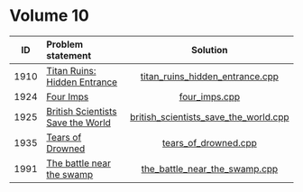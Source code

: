 # Volume 10

|  ID  |                                   Problem statement                                    |                                     Solution                                     |
|:----:|:---------------------------------------------------------------------------------------|:--------------------------------------------------------------------------------:|
| 1910 | [Titan Ruins: Hidden Entrance](http://acm.timus.ru/problem.aspx?space=1&num=1910)      | [titan_ruins_hidden_entrance.cpp](./titan_ruins_hidden_entrance.cpp)             |
| 1924 | [Four Imps](http://acm.timus.ru/problem.aspx?space=1&num=1924)                         | [four_imps.cpp](./four_imps.cpp)                                                 |
| 1925 | [British Scientists Save the World](http://acm.timus.ru/problem.aspx?space=1&num=1925) | [british_scientists_save_the_world.cpp](./british_scientists_save_the_world.cpp) |
| 1935 | [Tears of Drowned](http://acm.timus.ru/problem.aspx?space=1&num=1935)                  | [tears_of_drowned.cpp](./tears_of_drowned.cpp)                                   |
| 1991 | [The battle near the swamp](http://acm.timus.ru/problem.aspx?space=1&num=1991)         | [the_battle_near_the_swamp.cpp](./the_battle_near_the_swamp.cpp)                 |
